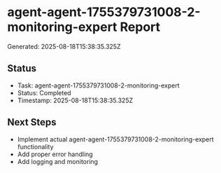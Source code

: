 # agent-agent-1755379731008-2-monitoring-expert Report

Generated: 2025-08-18T15:38:35.325Z

## Status
- Task: agent-agent-1755379731008-2-monitoring-expert
- Status: Completed
- Timestamp: 2025-08-18T15:38:35.325Z

## Next Steps
- Implement actual agent-agent-1755379731008-2-monitoring-expert functionality
- Add proper error handling
- Add logging and monitoring
